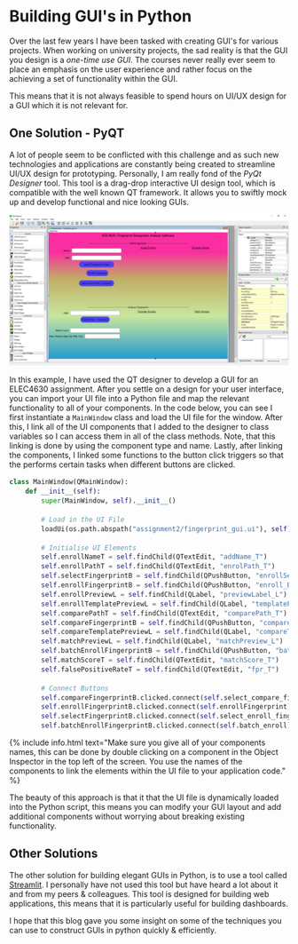 # Building GUI's in Python

Over the last few years I have been tasked with creating GUI's for various projects. When working on university projects, the sad reality is that the GUI you design is a *one-time use GUI*. The courses never really ever seem to place an emphasis on the user experience and rather focus on the achieving a set of functionality within the GUI.

This means that it is not always feasible to spend hours on UI/UX design for a GUI which it is not relevant for.

## One Solution - PyQT

A lot of people seem to be conflicted with this challenge and as such new technologies and applications are constantly being created to streamline UI/UX design for prototyping. Personally, I am really fond of the *PyQt Designer* tool. This tool is a drag-drop interactive UI design tool, which is compatible with the well known QT framework. It allows you to swiftly mock up and develop functional and nice looking GUIs.

![QT Designer Example](<../images/QT designer example.PNG> "Using QT Designer to Develop a GUI for ELEC4630")

In this example, I have used the QT designer to develop a GUI for an ELEC4630 assignment. After you settle on a design for your user interface, you can import your UI file into a Python file and map the relevant functionality to all of your components. In the code below, you can see I first instantiate a `MainWindow` class and load the UI file for the window. After this, I link all of the UI components that I added to the designer to class variables so I can access them in all of the class methods. Note, that this linking is done by using the component type and name. Lastly, after linking the components, I linked some functions to the button click triggers so that the performs certain tasks when different buttons are clicked.

```python
class MainWindow(QMainWindow):
    def __init__(self):
        super(MainWindow, self).__init__()

        # Load in the UI File
        loadUi(os.path.abspath("assignment2/fingerprint_gui.ui"), self)

        # Initialise UI Elements
        self.enrollNameT = self.findChild(QTextEdit, "addName_T")
        self.enrollPathT = self.findChild(QTextEdit, "enrolPath_T")
        self.selectFingerprintB = self.findChild(QPushButton, "enrollSelectPath_B")
        self.enrollFingerprintB = self.findChild(QPushButton, "enroll_B")
        self.enrollPreviewL = self.findChild(QLabel, "previewLabel_L")
        self.enrollTemplatePreviewL = self.findChild(QLabel, "templatePreview_L")
        self.comparePathT = self.findChild(QTextEdit, "comparePath_T")
        self.compareFingerprintB = self.findChild(QPushButton, "compare_B")
        self.compareTemplatePreviewL = self.findChild(QLabel, "compareTemplatePreview_L")
        self.matchPreviewL = self.findChild(QLabel, "matchPreview_L")
        self.batchEnrollFingerprintB = self.findChild(QPushButton, "batchEnroll_B")
        self.matchScoreT = self.findChild(QTextEdit, "matchScore_T")
        self.falsePositiveRateT = self.findChild(QTextEdit, "fpr_T")

        # Connect Buttons
        self.compareFingerprintB.clicked.connect(self.select_compare_fingerprint)
        self.enrollFingerprintB.clicked.connect(self.enrollFingerprint)
        self.selectFingerprintB.clicked.connect(self.select_enroll_fingerprint)
        self.batchEnrollFingerprintB.clicked.connect(self.batch_enroll)
```

{% include info.html text="Make sure you give all of your components names, this can be done by double clicking on a component in the Object Inspector in the top left of the screen. You use the names of the components to link the elements within the UI file to your application code." %}

The beauty of this approach is that it that the UI file is dynamically loaded into the Python script, this means you can modify your GUI layout and add additional components without worrying about breaking existing functionality.

## Other Solutions

The other solution for building elegant GUIs in Python, is to use a tool called [Streamlit](https://streamlit.io/). I personally have not used this tool but have heard a lot about it and from my peers & colleagues. This tool is designed for building web applications, this means that it is particularly useful for building dashboards.

I hope that this blog gave you some insight on some of the techniques you can use to construct GUIs in python quickly & efficiently.
